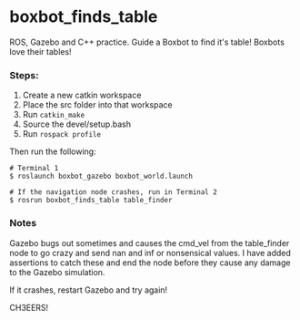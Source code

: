 # boxbot_finds_table
ROS, Gazebo and C++ practice. Guide a Boxbot to find it's table! Boxbots love their tables!



### Steps:

1. Create a new catkin workspace
2. Place the src folder into that workspace
3. Run `catkin_make`
4. Source the devel/setup.bash
5. Run `rospack profile`



Then run the following:

```shell
# Terminal 1
$ roslaunch boxbot_gazebo boxbot_world.launch

# If the navigation node crashes, run in Terminal 2
$ rosrun boxbot_finds_table table_finder
```



### Notes

Gazebo bugs out sometimes and causes the cmd_vel from the table_finder node to go crazy and send nan and inf or nonsensical values. I have added assertions to catch these and end the node before they cause any damage to the Gazebo simulation.

If it crashes, restart Gazebo and try again!



CH3EERS!